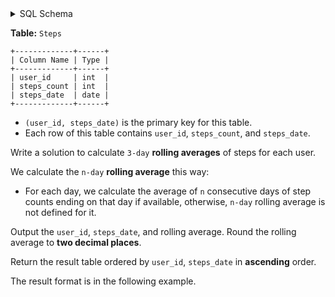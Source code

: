 <details>
<summary> SQL Schema</summary>

```sql
DROP TABLE IF EXISTS Steps;

CREATE TABLE IF NOT EXISTS
  Steps (user_id int, steps_count int, steps_date date);

INSERT INTO
  Steps (user_id, steps_count, steps_date)
VALUES
  ('1', '687', '2021-09-02'),
  ('1', '395', '2021-09-04'),
  ('1', '499', '2021-09-05'),
  ('1', '712', '2021-09-06'),
  ('1', '576', '2021-09-07'),
  ('2', '153', '2021-09-06'),
  ('2', '171', '2021-09-07'),
  ('2', '530', '2021-09-08'),
  ('3', '945', '2021-09-04'),
  ('3', '120', '2021-09-07'),
  ('3', '557', '2021-09-08'),
  ('3', '840', '2021-09-09'),
  ('3', '627', '2021-09-10'),
  ('5', '382', '2021-09-05'),
  ('6', '480', '2021-09-01'),
  ('6', '191', '2021-09-02'),
  ('6', '303', '2021-09-05');
```

</details>

**Table:** `Steps`

```
+-------------+------+ 
| Column Name | Type | 
+-------------+------+ 
| user_id     | int  | 
| steps_count | int  |
| steps_date  | date |
+-------------+------+
```

- `(user_id, steps_date)` is the primary key for this table.
- Each row of this table contains `user_id`, `steps_count`, and `steps_date`.

Write a solution to calculate `3-day` **rolling averages** of steps for each user.

We calculate the `n-day` **rolling average** this way:

- For each day, we calculate the average of `n` consecutive days of step counts ending on that day if available, otherwise, `n-day` rolling average is not defined for it.

Output the `user_id`, `steps_date`, and rolling average. Round the rolling average to **two decimal places**.

Return the result table ordered by `user_id`, `steps_date` in **ascending** order.

The result format is in the following example.